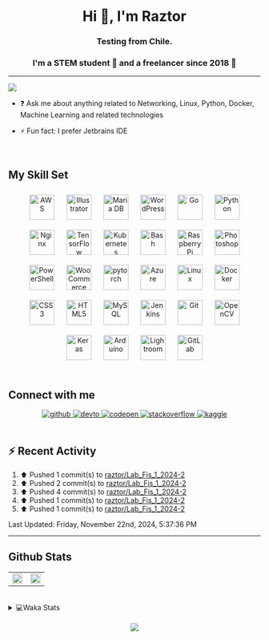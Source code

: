 <h1 align="center">Hi 👋, I'm Raztor</h1>
<h3 align="center">Testing from Chile.</h3>

### <div align="center">I'm a STEM student 🤖 and a freelancer since 2018 🚀</div>  

---
  ![](https://komarev.com/ghpvc/?username=raztor)
    

- ❓ Ask me about anything related to Networking, Linux, Python, Docker, Machine Learning and related technologies  
  

- ⚡ Fun fact: I prefer Jetbrains IDE  
  

<br/>  


## My Skill Set  
<div align="center">  
<img style="margin: 10px" src="https://profilinator.rishav.dev/skills-assets/amazonwebservices-original-wordmark.svg" alt="AWS" height="50" />  
<img style="margin: 10px" src="https://profilinator.rishav.dev/skills-assets/adobe_illustrator-icon.svg" alt="Illustrator" height="50" />  
<img style="margin: 10px" src="https://profilinator.rishav.dev/skills-assets/mariadb.png" alt="Maria DB" height="50" />  
<img style="margin: 10px" src="https://profilinator.rishav.dev/skills-assets/wordpress.png" alt="WordPress" height="50" />  
<img style="margin: 10px" src="https://profilinator.rishav.dev/skills-assets/go-original.svg" alt="Go" height="50" />  
<img style="margin: 10px" src="https://profilinator.rishav.dev/skills-assets/python-original.svg" alt="Python" height="50" />  
<img style="margin: 10px" src="https://profilinator.rishav.dev/skills-assets/nginx-original.svg" alt="Nginx" height="50" />  
<img style="margin: 10px" src="https://profilinator.rishav.dev/skills-assets/tensorflow-icon.svg" alt="TensorFlow" height="50" />  
<img style="margin: 10px" src="https://profilinator.rishav.dev/skills-assets/kubernetes-icon.svg" alt="Kubernetes" height="50" />  
<img style="margin: 10px" src="https://profilinator.rishav.dev/skills-assets/gnu_bash-icon.svg" alt="Bash" height="50" />  
<img style="margin: 10px" src="https://profilinator.rishav.dev/skills-assets/raspberrypi.png" alt="Raspberry Pi" height="50" />  
<img style="margin: 10px" src="https://profilinator.rishav.dev/skills-assets/photoshop-plain.svg" alt="Photoshop" height="50" />  
<img style="margin: 10px" src="https://profilinator.rishav.dev/skills-assets/powershell.png" alt="PowerShell" height="50" />  
<img style="margin: 10px" src="https://profilinator.rishav.dev/skills-assets/woocommerce.png" alt="WooCommerce" height="50" />  
<img style="margin: 10px" src="https://profilinator.rishav.dev/skills-assets/pytorch-icon.svg" alt="pytorch" height="50" />  
<img style="margin: 10px" src="https://profilinator.rishav.dev/skills-assets/microsoft_azure-icon.svg" alt="Azure" height="50" />  
<img style="margin: 10px" src="https://profilinator.rishav.dev/skills-assets/linux-original.svg" alt="Linux" height="50" />  
<img style="margin: 10px" src="https://profilinator.rishav.dev/skills-assets/docker-original-wordmark.svg" alt="Docker" height="50" />  
<img style="margin: 10px" src="https://profilinator.rishav.dev/skills-assets/css3-original-wordmark.svg" alt="CSS3" height="50" />  
<img style="margin: 10px" src="https://profilinator.rishav.dev/skills-assets/html5-original-wordmark.svg" alt="HTML5" height="50" />  
<img style="margin: 10px" src="https://profilinator.rishav.dev/skills-assets/mysql-original-wordmark.svg" alt="MySQL" height="50" />  
<img style="margin: 10px" src="https://profilinator.rishav.dev/skills-assets/jenkins-icon.svg" alt="Jenkins" height="50" />  
<img style="margin: 10px" src="https://profilinator.rishav.dev/skills-assets/git-scm-icon.svg" alt="Git" height="50" />  
<img style="margin: 10px" src="https://profilinator.rishav.dev/skills-assets/opencv-icon.svg" alt="OpenCV" height="50" />  
<img style="margin: 10px" src="https://profilinator.rishav.dev/skills-assets/keras.png" alt="Keras" height="50" />  
<img style="margin: 10px" src="https://profilinator.rishav.dev/skills-assets/arduino.png" alt="Arduino" height="50" />  
<img style="margin: 10px" src="https://profilinator.rishav.dev/skills-assets/lightroom.png" alt="Lightroom" height="50" />  
<img style="margin: 10px" src="https://profilinator.rishav.dev/skills-assets/gitlab.svg" alt="GitLab" height="50" />  
</div>  

<br/>  


## Connect with me  
<div align="center">
<a href="https://github.com/raztorr" target="_blank">
<img src=https://img.shields.io/badge/github-%2324292e.svg?&style=for-the-badge&logo=github&logoColor=white alt=github style="margin-bottom: 5px;" />
</a>
<a href="https://dev.to/raztorr" target="_blank">
<img src=https://img.shields.io/badge/dev.to-%2308090A.svg?&style=for-the-badge&logo=dev.to&logoColor=white alt=devto style="margin-bottom: 5px;" />
</a>
<a href="https://codepen.com/raztorr" target="_blank">
<img src=https://img.shields.io/badge/codepen-%23131417.svg?&style=for-the-badge&logo=codepen&logoColor=white alt=codepen style="margin-bottom: 5px;" />
</a>
<a href="https://stackoverflow.com/users/raztor" target="_blank">
<img src=https://img.shields.io/badge/stackoverflow-%23F28032.svg?&style=for-the-badge&logo=stackoverflow&logoColor=white alt=stackoverflow style="margin-bottom: 5px;" />
</a>
<a href="https://www.kaggle.com/raztorr" target="_blank">
<img src=https://img.shields.io/badge/kaggle-%2344BAE8.svg?&style=for-the-badge&logo=kaggle&logoColor=white alt=kaggle style="margin-bottom: 5px;" />
</a>  
</div>  
<br/>  

## :zap: Recent Activity

<!--RECENT_ACTIVITY:start-->
1. ⬆️ Pushed 1 commit(s) to [raztor/Lab_Fis_1_2024-2](https://github.com/raztor/Lab_Fis_1_2024-2)
2. ⬆️ Pushed 2 commit(s) to [raztor/Lab_Fis_1_2024-2](https://github.com/raztor/Lab_Fis_1_2024-2)
3. ⬆️ Pushed 4 commit(s) to [raztor/Lab_Fis_1_2024-2](https://github.com/raztor/Lab_Fis_1_2024-2)
4. ⬆️ Pushed 1 commit(s) to [raztor/Lab_Fis_1_2024-2](https://github.com/raztor/Lab_Fis_1_2024-2)
5. ⬆️ Pushed 1 commit(s) to [raztor/Lab_Fis_1_2024-2](https://github.com/raztor/Lab_Fis_1_2024-2)
<!--RECENT_ACTIVITY:end-->

<!--RECENT_ACTIVITY:last_update-->
Last Updated: Friday, November 22nd, 2024, 5:37:36 PM
<!--RECENT_ACTIVITY:last_update_end-->

---



## Github Stats  
<table><tr><td valign="top" width="50%">

<div align="center"><img src="https://github-readme-stats-git-masterrstaa-rickstaa.vercel.app/api?username=raztor&show_icons=true&count_private=true&hide_border=true&theme=github_dark" align="center" style="width: 100%" /></div>

</td><td valign="top" width="50%">
<div align="center"><img src="https://github-readme-stats-git-masterrstaa-rickstaa.vercel.app/api/top-langs/?username=raztor&hide_border=true&layout=compact&theme=github_dark" align="center" style="width: 100%" /></div>
</td></tr></table>    

<br/>  

<details>
<summary> 💻Waka Stats</summary>
<br>
  
 <!--START_SECTION:waka-->
![Code Time](http://img.shields.io/badge/Code%20Time-228%20hrs%2047%20mins-blue)

![Lines of code](https://img.shields.io/badge/From%20Hello%20World%20I%27ve%20Written-544.0%20thousand%20lines%20of%20code-blue)

**I'm a Night 🦉** 

```text
🌞 Morning                302 commits         █░░░░░░░░░░░░░░░░░░░░░░░░   05.70 % 
🌆 Daytime                302 commits         █░░░░░░░░░░░░░░░░░░░░░░░░   05.70 % 
🌃 Evening                391 commits         ██░░░░░░░░░░░░░░░░░░░░░░░   07.37 % 
🌙 Night                  4307 commits        ████████████████████░░░░░   81.23 % 
```


📊 **This Week I Spent My Time On** 

```text
💬 Programming Languages: 
C++                      9 hrs 29 mins       █████████████████████░░░░   82.10 % 
CMake                    33 mins             █░░░░░░░░░░░░░░░░░░░░░░░░   04.87 % 
ObjectiveC               32 mins             █░░░░░░░░░░░░░░░░░░░░░░░░   04.76 % 
Text                     20 mins             █░░░░░░░░░░░░░░░░░░░░░░░░   03.01 % 
Prolog                   10 mins             ░░░░░░░░░░░░░░░░░░░░░░░░░   01.58 % 

🔥 Editors: 
CLion                    11 hrs 10 mins      ████████████████████████░   96.66 % 
PyCharm                  23 mins             █░░░░░░░░░░░░░░░░░░░░░░░░   03.34 % 

🐱‍💻 Projects: 
T3_POO                   10 hrs 56 mins      ████████████████████████░   94.65 % 
SIDEAM                   18 mins             █░░░░░░░░░░░░░░░░░░░░░░░░   02.64 % 
gonzalez-lorenzo.munoz-be13 mins             ░░░░░░░░░░░░░░░░░░░░░░░░░   02.00 % 
redes1                   4 mins              ░░░░░░░░░░░░░░░░░░░░░░░░░   00.70 % 
test                     0 secs              ░░░░░░░░░░░░░░░░░░░░░░░░░   00.01 % 

💻 Operating System: 
Linux                    11 hrs 19 mins      ████████████████████████░   97.99 % 
Windows                  13 mins             █░░░░░░░░░░░░░░░░░░░░░░░░   02.01 % 
```


 Last Updated on 21/06/2023 18:34:11 UTC
<!--END_SECTION:waka-->

</details>



<!-- BLOG-POST-LIST:START -->  

<!-- BLOG-POST-LIST:END -->  

<br/>  

<div align="center"><img src="https://spotify-github-profile.vercel.app/api/view?uid=benjaxsp&cover_image=true&theme=novatorem&bar_color=53b14f&bar_color_cover=true" /></div>  

<br/>  

  

<br/>  


<br />
